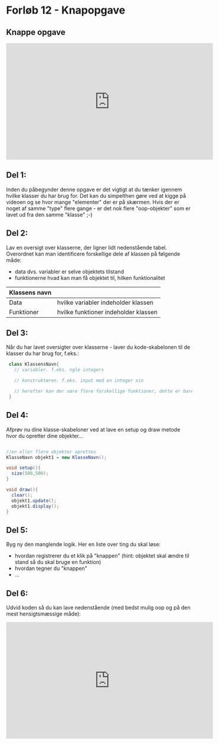 # Forløb 12 - Knapopgave
## Knappe opgave

<iframe width="560" height="315" src="https://www.youtube.com/embed/e-WtZoXq5nI" title="knapOpgave 2022 12 13 15 05 08" frameborder="0" allow="accelerometer; autoplay; clipboard-write; encrypted-media; gyroscope; picture-in-picture" allowfullscreen></iframe>

## Del 1:
Inden du påbegynder denne opgave er det vigtigt at du tænker igennem hvilke klasser du har brug for.
Det kan du simpelthen gøre ved at kigge på videoen og se hvor mange "elementer" der er på skærmen.
Hvis der er noget af samme "type" flere gange - er det nok flere "oop-objekter" som er lavet ud fra den samme "klasse" ;-)



## Del 2:
Lav en oversigt over klasserne, der ligner lidt nedenstående tabel.
Overordnet kan man identificere forskellige dele af klassen på følgende måde:
- data dvs. variabler er selve objektets tilstand
- funktionerne hvad kan man få objektet til, hilken funktionalitet  

|  Klassens navn|                                        |
| ------------- |----------------------------------------|
| Data          | hvilke variabler indeholder klassen    |
| Funktioner    | hvilke funktioner indeholder klassen   |

## Del 3:
Når du har lavet oversigter over klasserne - laver du kode-skabelonen til de klasser du har brug for, f.eks.:

```java
 class KlassensNavn{
   // variabler. f.eks. ngle integers

   // konstruktøren. f.eks. input med en integer xin

   // herefter kan der være flere forskellige funktioner, dette er bare et eksempel
 }
```

## Del 4:
Afprøv nu dine klasse-skabeloner ved at lave en setup og draw metode hvor du opretter dine objekter...

```java

//en eller flere objekter oprettes
KlasseNavn objekt1 = new KlasseNavn();

void setup(){
  size(500,500);
}

void draw(){
  clear();
  objekt1.update();
  objekt1.display();
}


```

## Del 5:
Byg ny den manglende logik. Her en liste over ting du skal løse:

- hvordan registrerer du et klik på "knappen" (hint: objektet skal ændre til stand så du skal bruge en funktion)
- hvordan tegner du "knappen"
- ...

## Del 6:
Udvid koden så du kan lave nedenstående (med bedst mulig oop og på den mest hensigtsmæssige måde):

<iframe width="560" height="315" src="https://www.youtube.com/embed/asho1kq2Ujc" title="knapOpgave1 del6" frameborder="0" allow="accelerometer; autoplay; clipboard-write; encrypted-media; gyroscope; picture-in-picture" allowfullscreen></iframe>
